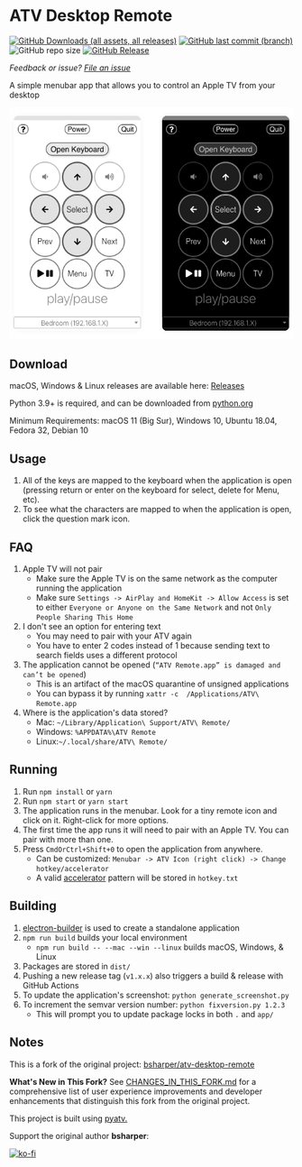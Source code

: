 # ATV Desktop Remote
[![GitHub Downloads (all assets, all releases)](https://img.shields.io/github/downloads/jklewa/atv-desktop-remote/total?logo=github)](https://github.com/jklewa/atv-desktop-remote/releases)
[![GitHub last commit (branch)](https://img.shields.io/github/last-commit/jklewa/atv-desktop-remote/main)](https://github.com/jklewa/atv-desktop-remote/commits/main/)
![GitHub repo size](https://img.shields.io/github/repo-size/jklewa/atv-desktop-remote)
[![GitHub Release](https://img.shields.io/github/v/release/jklewa/atv-desktop-remote?include_prereleases)](https://github.com/jklewa/atv-desktop-remote/releases/latest)

*Feedback or issue? [File an issue](https://github.com/jklewa/atv-desktop-remote/issues)*

A simple menubar app that allows you to control an Apple TV from your desktop

 ![What this application looks like when running in either light or dark mode](screenshot.png)

## Download

macOS, Windows & Linux releases are available here: [Releases](https://github.com/jklewa/atv-desktop-remote/releases)

Python 3.9+ is required, and can be downloaded from [python.org](https://www.python.org/downloads/)

Minimum Requirements: macOS 11 (Big Sur), Windows 10, Ubuntu 18.04, Fedora 32, Debian 10

## Usage

 1. All of the keys are mapped to the keyboard when the application is open (pressing return or enter on the keyboard for select, delete for Menu, etc).
 2. To see what the characters are mapped to when the application is open, click the question mark icon.

## FAQ

1. Apple TV will not pair
   * Make sure the Apple TV is on the same network as the computer running the application
   * Make sure `Settings -> AirPlay and HomeKit -> Allow Access` is set to either `Everyone or Anyone on the Same Network` and not `Only People Sharing This Home`
2. I don't see an option for entering text
   * You may need to pair with your ATV again
   * You have to enter 2 codes instead of 1 because sending text to search fields uses a different protocol
3. The application cannot be opened (`“ATV Remote.app” is damaged and can’t be opened`)
   * This is an artifact of the macOS quarantine of unsigned applications
   * You can bypass it by running `xattr -c  /Applications/ATV\ Remote.app`
4. Where is the application's data stored?
   * Mac: `~/Library/Application\ Support/ATV\ Remote/`
   * Windows: `%APPDATA%\ATV Remote`
   * Linux:`~/.local/share/ATV\ Remote/`

## Running

 1. Run `npm install` or `yarn`
 2. Run `npm start` or `yarn start`
 3. The application runs in the menubar. Look for a tiny remote icon and click on it. Right-click for more options.
 4. The first time the app runs it will need to pair with an Apple TV. You can pair with more than one.
 5. Press `CmdOrCtrl+Shift+0` to open the application from anywhere.
    * Can be customized: `Menubar -> ATV Icon (right click) -> Change hotkey/accelerator`
    * A valid [accelerator](https://www.electronjs.org/docs/api/accelerator) pattern will be stored in `hotkey.txt`

## Building

1. [electron-builder](https://www.electron.build/) is used to create a standalone application
2. `npm run build` builds your local environment
   * `npm run build -- --mac --win --linux` builds macOS, Windows, & Linux
3. Packages are stored in `dist/`
4. Pushing a new release tag (`v1.x.x`) also triggers a build & release with GitHub Actions
5. To update the application's screenshot: `python generate_screenshot.py`
6. To increment the semvar version number: `python fixversion.py 1.2.3`
   * This will prompt you to update package locks in both `.` and `app/`

## Notes

This is a fork of the original project: [bsharper/atv-desktop-remote](https://github.com/bsharper/atv-desktop-remote)

**What's New in This Fork?** See [CHANGES_IN_THIS_FORK.md](CHANGES_IN_THIS_FORK.md) for a comprehensive list of user experience improvements and developer enhancements that distinguish this fork from the original project.

This project is built using [pyatv.](https://pyatv.dev/)

Support the original author **bsharper**:

[![ko-fi](https://ko-fi.com/img/githubbutton_sm.svg)](https://ko-fi.com/brianharper)
